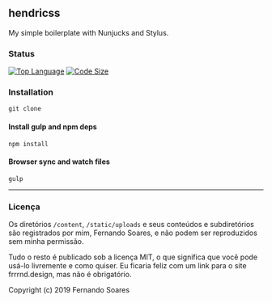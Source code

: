 ## hendricss

My simple boilerplate with Nunjucks and Stylus.

### Status
[![Top Language](https://img.shields.io/github/languages/top/frrrnd/hendricss?color=blueviolet&label=css%2Fstylus)](https://github.com/frrrnd/hendricss)
[![Code Size](https://img.shields.io/github/languages/code-size/frrrnd/hendricss?color=ff69b4)](https://github.com/frrrnd/hendricss)

### Installation
```
git clone
```

#### Install gulp and npm deps
``` 
npm install
```

#### Browser sync and watch files
```
gulp
```


---

### Licença

Os diretórios ```/content```, ```/static/uploads``` e seus conteúdos e subdiretórios são registrados por mim, Fernando Soares, e não podem ser reproduzidos sem minha permissão.

Tudo o resto é publicado sob a licença MIT, o que significa que você pode usá-lo livremente e como quiser. Eu ficaria feliz com um link para o site frrrnd.design, mas não é obrigatório.

Copyright (c) 2019 Fernando Soares